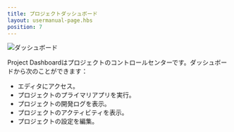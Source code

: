 ```yaml
---
title: プロジェクトダッシュボード
layout: usermanual-page.hbs
position: 7
---
```


![ダッシュボード][1]

Project Dashboardはプロジェクトのコントロールセンターです。ダッシュボードから次のことができます：

* エディタにアクセス。
* プロジェクトのプライマリアプリを実行。
* プロジェクトの開発ログを表示。
* プロジェクトのアクティビティを表示。
* プロジェクトの設定を編集。

[1]: /images/platform/dashboard.png
